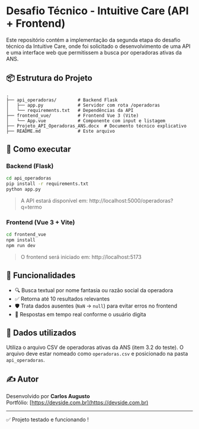 # Desafio Técnico - Intuitive Care (API + Frontend)

Este repositório contém a implementação da segunda etapa do desafio técnico da Intuitive Care, onde foi solicitado o desenvolvimento de uma API e uma interface web que permitissem a busca por operadoras ativas da ANS.

## 📦 Estrutura do Projeto

```
.
├── api_operadoras/        # Backend Flask
│   ├── app.py             # Servidor com rota /operadoras
│   └── requirements.txt   # Dependências da API
├── frontend_vue/          # Frontend Vue 3 (Vite)
│   └── App.vue            # Componente com input e listagem
├── Projeto_API_Operadoras_ANS.docx  # Documento técnico explicativo
├── README.md              # Este arquivo
```

## 🚀 Como executar

### Backend (Flask)
```bash
cd api_operadoras
pip install -r requirements.txt
python app.py
```
> A API estará disponível em: http://localhost:5000/operadoras?q=termo

### Frontend (Vue 3 + Vite)
```bash
cd frontend_vue
npm install
npm run dev
```
> O frontend será iniciado em: http://localhost:5173

## 🧠 Funcionalidades

- 🔍 Busca textual por nome fantasia ou razão social da operadora
- ✅ Retorna até 10 resultados relevantes
- 🛡️ Trata dados ausentes (`NaN` → `null`) para evitar erros no frontend
- 🔄 Respostas em tempo real conforme o usuário digita

## 📄 Dados utilizados

Utiliza o arquivo CSV de operadoras ativas da ANS (item 3.2 do teste). O arquivo deve estar nomeado como `operadoras.csv` e posicionado na pasta `api_operadoras`.

## ✍️ Autor

Desenvolvido por **Carlos Augusto**  
Portfólio: [https://devside.com.br](https://devside.com.br)

---

✅ Projeto testado e funcionando !
